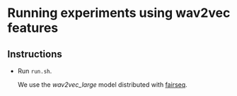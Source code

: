 Running experiments using wav2vec features
===========================================
Instructions
-------------
- Run ``run.sh``.
  
  We use the _wav2vec\_large_ model distributed with [fairseq](https://arxiv.org/pdf/1904.01038.pdf).
